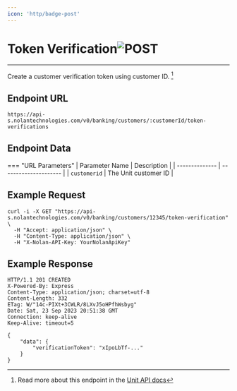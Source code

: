 ```yaml
---
icon: 'http/badge-post'
---
```


<h1 class=article-title>Token Verification<img class="article-title-image" src="/assets/images/badge-post.svg" alt="POST"/></h1>

---

Create a customer verification token using customer ID. [^ 1]

## Endpoint URL
`https://api-s.nolantechnologies.com/v0/banking/customers/:customerId/token-verifications`

## Endpoint Data
=== "URL Parameters"
    | Parameter Name | Description           | 
    | -------------- | --------------------- |
    | `customerid`   | The Unit customer ID  |

## Example Request
```text
curl -i -X GET "https://api-s.nolantechnologies.com/v0/banking/customers/12345/token-verification" \
  -H "Accept: application/json" \
  -H "Content-Type: application/json" \
  -H "X-Nolan-API-Key: YourNolanApiKey"
```

## Example Response
```text
HTTP/1.1 201 CREATED
X-Powered-By: Express
Content-Type: application/json; charset=utf-8
Content-Length: 332
ETag: W/"14c-PIXt+3CWLR/8LXvJ5oHPfhWsbyg"
Date: Sat, 23 Sep 2023 20:51:38 GMT
Connection: keep-alive
Keep-Alive: timeout=5

{
    "data": {
        "verificationToken": "xIpoLbTf-..."
    }
}
```

[^ 1]: Read more about this endpoint in the <a target="_blank" rel="noopener noreferrer" href="https://docs.unit.co/customer-api-tokens/#customers-customer-token-verification">Unit API docs</a>

